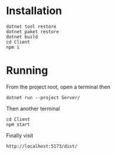 # Installation

```
dotnet tool restore
dotnet paket restore
dotnet build
cd Client
npm i
```

# Running

From the project root, open a terminal then

```
dotnet run --project Server/
```

Then another terminal

```
cd Client
npm start
```

Finally visit
```
http://localhost:5173/dist/
```

